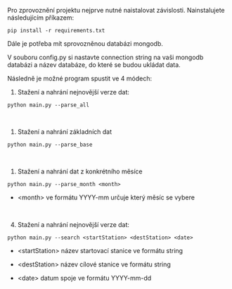 Pro zprovoznění projektu nejprve nutné naistalovat závislosti. Nainstalujete následujícím příkazem:

```
pip install -r requirements.txt
```

Dále je potřeba mít sprovozněnou databázi mongodb.

V souboru config.py si nastavte connection string na vaši mongodb databázi a název databáze, do které se budou ukládat data.

Následně je možné program spustit ve 4 módech:

1. Stažení a nahrání nejnovější verze dat:
```
python main.py --parse_all
```

<br/>

1. Stažení a nahrání základních dat 
```
python main.py --parse_base
```

<br/>

1. Stažení a nahrání dat z konkrétního měsíce
```
python main.py --parse_month <month>
```
- &lt;month&gt; ve formátu YYYY-mm určuje který měsíc se vybere


<br/>

4. Stažení a nahrání nejnovější verze dat:
```
python main.py --search <startStation> <destStation> <date> 
```
- &lt;startStation&gt; název startovací stanice ve formátu string

- &lt;destStation&gt; název cílové stanice ve formátu string

- &lt;date&gt; datum spoje ve formátu YYYY-mm-dd 
